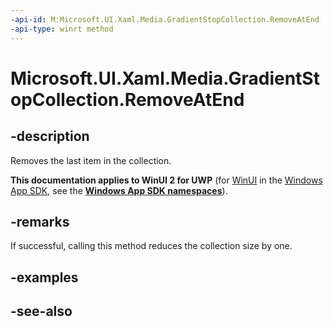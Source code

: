 ```yaml
---
-api-id: M:Microsoft.UI.Xaml.Media.GradientStopCollection.RemoveAtEnd
-api-type: winrt method
---
```


<!-- Method syntax
public void RemoveAtEnd()
-->

# Microsoft.UI.Xaml.Media.GradientStopCollection.RemoveAtEnd

## -description
Removes the last item in the collection.

**This documentation applies to WinUI 2 for UWP** (for [WinUI](/windows/apps/winui/winui3/) in the [Windows App SDK](/windows/apps/windows-app-sdk/), see the **[Windows App SDK namespaces](/windows/windows-app-sdk/api/winrt/)**).

## -remarks
If successful, calling this method reduces the collection size by one.

## -examples

## -see-also
